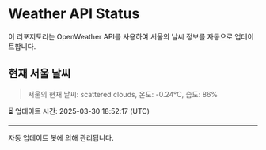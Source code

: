 
# Weather API Status

이 리포지토리는 OpenWeather API를 사용하여 서울의 날씨 정보를 자동으로 업데이트합니다.

## 현재 서울 날씨
> 서울의 현재 날씨: scattered clouds, 온도: -0.24°C, 습도: 86%

⏳ 업데이트 시간: 2025-03-30 18:52:17 (UTC)

---
자동 업데이트 봇에 의해 관리됩니다.
